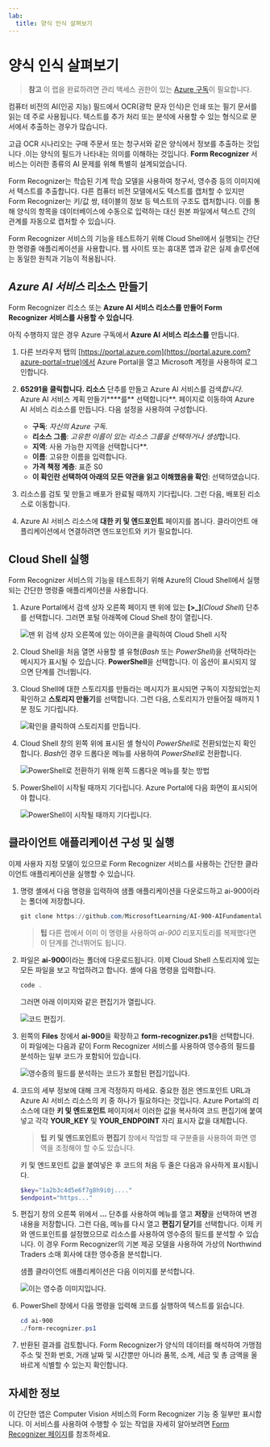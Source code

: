 ```yaml
---
lab:
  title: 양식 인식 살펴보기
---
```


# 양식 인식 살펴보기

> **참고** 이 랩을 완료하려면 관리 액세스 권한이 있는 [Azure 구독](https://azure.microsoft.com/free?azure-portal=true)이 필요합니다.

컴퓨터 비전의 AI(인공 지능) 필드에서 OCR(광학 문자 인식)은 인쇄 또는 필기 문서를 읽는 데 주로 사용됩니다. 텍스트를 추가 처리 또는 분석에 사용할 수 있는 형식으로 문서에서 추출하는 경우가 많습니다.

고급 OCR 시나리오는 구매 주문서 또는 청구서와 같은 양식에서 정보를 추출하는 것입니다 .이는 양식의 필드가 나타내는 의미를 이해하는 것입니다. **Form Recognizer** 서비스는 이러한 종류의 AI 문제를 위해 특별히 설계되었습니다.

Form Recognizer는 학습된 기계 학습 모델을 사용하여 청구서, 영수증 등의 이미지에서 텍스트를 추출합니다. 다른 컴퓨터 비전 모델에서도 텍스트를 캡처할 수 있지만 Form Recognizer는 키/값 쌍, 테이블의 정보 등 텍스트의 구조도 캡처합니다. 이를 통해 양식의 항목을 데이터베이스에 수동으로 입력하는 대신 원본 파일에서 텍스트 간의 관계를 자동으로 캡처할 수 있습니다. 

Form Recognizer 서비스의 기능을 테스트하기 위해 Cloud Shell에서 실행되는 간단한 명령줄 애플리케이션을 사용합니다. 웹 사이트 또는 휴대폰 앱과 같은 실제 솔루션에는 동일한 원칙과 기능이 적용됩니다.

## *Azure AI 서비스* 리소스 만들기

Form Recognizer 리소스 또는 **Azure AI 서비스 리소스를 **만들어 Form Recognizer** 서비스를 사용할 수 있습니다**.

아직 수행하지 않은 경우 Azure 구독에서 **Azure AI 서비스 리소스를** 만듭니다.

1. 다른 브라우저 탭의 [https://portal.azure.com](https://portal.azure.com?azure-portal=true)에서 Azure Portal을 열고 Microsoft 계정을 사용하여 로그인합니다.

1. **65291을 클릭합니다. 리소스** 단추를 만들고 Azure AI 서비스를 검색*합니다*. Azure AI 서비스 계획 만들기****를** 선택합니다**. 페이지로 이동하여 Azure AI 서비스 리소스를 만듭니다. 다음 설정을 사용하여 구성합니다.
    - **구독**: *자신의 Azure 구독*.
    - **리소스 그룹**: *고유한 이름이 있는 리소스 그룹을 선택하거나 생성*합니다.
    - **지역**: 사용 가능한 지역을 선택합니다**.
    - **이름**: 고유한 이름을 입력합니다.
    - **가격 책정 계층**: 표준 S0
    - **이 확인란 선택하여 아래의 모든 약관을 읽고 이해했음을 확인**: 선택하였습니다.

1. 리소스를 검토 및 만들고 배포가 완료될 때까지 기다립니다. 그런 다음, 배포된 리소스로 이동합니다.

1. Azure AI 서비스 리소스에 **대한 키 및 엔드포인트** 페이지를 봅니다. 클라이언트 애플리케이션에서 연결하려면 엔드포인트와 키가 필요합니다.

## Cloud Shell 실행

Form Recognizer 서비스의 기능을 테스트하기 위해 Azure의 Cloud Shell에서 실행되는 간단한 명령줄 애플리케이션을 사용합니다. 

1. Azure Portal에서 검색 상자 오른쪽 페이지 맨 위에 있는 **[>_]**(*Cloud Shell*) 단추를 선택합니다. 그러면 포털 아래쪽에 Cloud Shell 창이 열립니다. 

    ![맨 위 검색 상자 오른쪽에 있는 아이콘을 클릭하여 Cloud Shell 시작](media/analyze-receipts/powershell-portal-guide-1.png)

1. Cloud Shell을 처음 열면 사용할 셸 유형(*Bash* 또는 *PowerShell*)을 선택하라는 메시지가 표시될 수 있습니다. **PowerShell**을 선택합니다. 이 옵션이 표시되지 않으면 단계를 건너뜁니다.  

1. Cloud Shell에 대한 스토리지를 만들라는 메시지가 표시되면 구독이 지정되었는지 확인하고 **스토리지 만들기**를 선택합니다. 그런 다음, 스토리지가 만들어질 때까지 1분 정도 기다립니다.

    ![확인을 클릭하여 스토리지를 만듭니다.](media/analyze-receipts/powershell-portal-guide-2.png)

1. Cloud Shell 창의 왼쪽 위에 표시된 셸 형식이 *PowerShell*로 전환되었는지 확인합니다. *Bash*인 경우 드롭다운 메뉴를 사용하여 *PowerShell*로 전환합니다.

    ![PowerShell로 전환하기 위해 왼쪽 드롭다운 메뉴를 찾는 방법](media/analyze-receipts/powershell-portal-guide-3.png) 

1. PowerShell이 시작될 때까지 기다립니다. Azure Portal에 다음 화면이 표시되어야 합니다.  

    ![PowerShell이 시작될 때까지 기다립니다.](media/analyze-receipts/powershell-prompt.png) 

## 클라이언트 애플리케이션 구성 및 실행

이제 사용자 지정 모델이 있으므로 Form Recognizer 서비스를 사용하는 간단한 클라이언트 애플리케이션을 실행할 수 있습니다.

1. 명령 셸에서 다음 명령을 입력하여 샘플 애플리케이션을 다운로드하고 ai-900이라는 폴더에 저장합니다.

    ```PowerShell
    git clone https://github.com/MicrosoftLearning/AI-900-AIFundamentals ai-900
    ```

    >**팁** 다른 랩에서 이미 이 명령을 사용하여 *ai-900* 리포지토리를 복제했다면 이 단계를 건너뛰어도 됩니다.

1. 파일은 **ai-900**이라는 폴더에 다운로드됩니다. 이제 Cloud Shell 스토리지에 있는 모든 파일을 보고 작업하려고 합니다. 셸에 다음 명령을 입력합니다.

    ```PowerShell
    code .
    ```

    그러면 아래 이미지와 같은 편집기가 열립니다. 

    ![코드 편집기.](media/analyze-receipts/powershell-portal-guide-4.png)

1. 왼쪽의 **Files** 창에서 **ai-900**을 확장하고 **form-recognizer.ps1**을 선택합니다. 이 파일에는 다음과 같이 Form Recognizer 서비스를 사용하여 영수증의 필드를 분석하는 일부 코드가 포함되어 있습니다.

    ![영수증의 필드를 분석하는 코드가 포함된 편집기입니다.](media/analyze-receipts/recognize-receipt-code.png)

1. 코드의 세부 정보에 대해 크게 걱정하지 마세요. 중요한 점은 엔드포인트 URL과 Azure AI 서비스 리소스의 키 중 하나가 필요하다는 것입니다. Azure Portal의 리소스에 대한 **키 및 엔드포인트** 페이지에서 이러한 값을 복사하여 코드 편집기에 붙여넣고 각각 **YOUR_KEY** 및 **YOUR_ENDPOINT** 자리 표시자 값을 대체합니다.

    > **팁** **키 및 엔드포인트**와 **편집기** 창에서 작업할 때 구분줄을 사용하여 화면 영역을 조정해야 할 수도 있습니다.

    키 및 엔드포인트 값을 붙여넣은 후 코드의 처음 두 줄은 다음과 유사하게 표시됩니다.

    ```PowerShell
    $key="1a2b3c4d5e6f7g8h9i0j...."    
    $endpoint="https..."
    ```

1. 편집기 창의 오른쪽 위에서 **...** 단추를 사용하여 메뉴를 열고 **저장**을 선택하여 변경 내용을 저장합니다. 그런 다음, 메뉴를 다시 열고 **편집기 닫기**를 선택합니다. 이제 키와 엔드포인트를 설정했으므로 리소스를 사용하여 영수증의 필드를 분석할 수 있습니다. 이 경우 Form Recognizer의 기본 제공 모델을 사용하여 가상의 Northwind Traders 소매 회사에 대한 영수증을 분석합니다.

    샘플 클라이언트 애플리케이션은 다음 이미지를 분석합니다.

    ![이는 영수증 이미지입니다.](media/analyze-receipts/receipt.jpg)

1. PowerShell 창에서 다음 명령을 입력해 코드를 실행하여 텍스트를 읽습니다.

    ```PowerShell
    cd ai-900
    ./form-recognizer.ps1
    ```

1. 반환된 결과를 검토합니다. Form Recognizer가 양식의 데이터를 해석하여 가맹점 주소 및 전화 번호, 거래 날짜 및 시간뿐만 아니라 품목, 소계, 세금 및 총 금액을 올바르게 식별할 수 있는지 확인합니다.

## 자세한 정보

이 간단한 앱은 Computer Vision 서비스의 Form Recognizer 기능 중 일부만 표시합니다. 이 서비스를 사용하여 수행할 수 있는 작업을 자세히 알아보려면 [Form Recognizer 페이지](https://docs.microsoft.com/azure/applied-ai-services/form-recognizer/overview)를 참조하세요.
